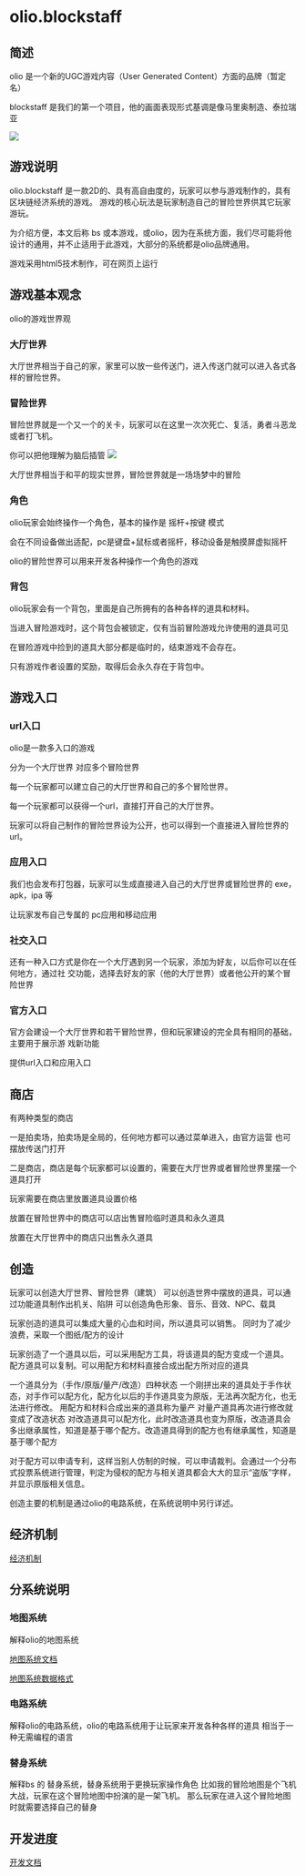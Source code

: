 # olio.blockstaff

## 简述

olio 是一个新的UGC游戏内容（User Generated Content）方面的品牌（暂定名）

blockstaff 是我们的第一个项目，他的画面表现形式基调是像马里奥制造、泰拉瑞亚

![](img/mario.jpg)



## 游戏说明

olio.blockstaff
是一款2D的、具有高自由度的，玩家可以参与游戏制作的，具有区块链经济系统的游戏。
游戏的核心玩法是玩家制造自己的冒险世界供其它玩家游玩。

为介绍方便，本文后称 bs 或本游戏，或olio，因为在系统方面，我们尽可能将他设计的通用，并不止适用于此游戏，大部分的系统都是olio品牌通用。

游戏采用html5技术制作，可在网页上运行



## 游戏基本观念
olio的游戏世界观

### 大厅世界

大厅世界相当于自己的家，家里可以放一些传送门，进入传送门就可以进入各式各样的冒险世界。

### 冒险世界

冒险世界就是一个又一个的关卡，玩家可以在这里一次次死亡、复活，勇者斗恶龙或者打飞机。

你可以把他理解为脑后插管
![](img/105Q64557-0.jpg)

大厅世界相当于和平的现实世界，冒险世界就是一场场梦中的冒险

### 角色

olio玩家会始终操作一个角色，基本的操作是 摇杆+按键 模式

会在不同设备做出适配，pc是键盘+鼠标或者摇杆，移动设备是触摸屏虚拟摇杆

olio的冒险世界可以用来开发各种操作一个角色的游戏

### 背包

olio玩家会有一个背包，里面是自己所拥有的各种各样的道具和材料。

当进入冒险游戏时，这个背包会被锁定，仅有当前冒险游戏允许使用的道具可见

在冒险游戏中捡到的道具大部分都是临时的，结束游戏不会存在。

只有游戏作者设置的奖励，取得后会永久存在于背包中。

## 游戏入口

### url入口

olio是一款多入口的游戏

分为一个大厅世界 对应多个冒险世界

每一个玩家都可以建立自己的大厅世界和自己的多个冒险世界。

每一个玩家都可以获得一个url，直接打开自己的大厅世界。

玩家可以将自己制作的冒险世界设为公开，也可以得到一个直接进入冒险世界的url。

### 应用入口

我们也会发布打包器，玩家可以生成直接进入自己的大厅世界或冒险世界的 exe，apk，ipa 等

让玩家发布自己专属的 pc应用和移动应用

### 社交入口

还有一种入口方式是你在一个大厅遇到另一个玩家，添加为好友，以后你可以在任何地方，通过社
交功能，选择去好友的家（他的大厅世界）或者他公开的某个冒险世界

### 官方入口

官方会建设一个大厅世界和若干冒险世界，但和玩家建设的完全具有相同的基础，主要用于展示游
戏新功能

提供url入口和应用入口

## 商店

有两种类型的商店

一是拍卖场，拍卖场是全局的，任何地方都可以通过菜单进入，由官方运营
也可摆放传送门打开

二是商店，商店是每个玩家都可以设置的，需要在大厅世界或者冒险世界里摆一个道具打开

玩家需要在商店里放置道具设置价格

放置在冒险世界中的商店可以店出售冒险临时道具和永久道具

放置在大厅世界中的商店只出售永久道具

## 创造

玩家可以创造大厅世界、冒险世界（建筑）
可以创造世界中摆放的道具，可以通过功能道具制作出机关、陷阱
可以创造角色形象、音乐、音效、NPC、载具

玩家创造的道具可以集成大量的心血和时间，所以道具可以销售。
同时为了减少浪费，采取一个图纸/配方的设计

玩家创造了一个道具以后，可以采用配方工具，将该道具的配方变成一个道具。
配方道具可以复制。可以用配方和材料直接合成出配方所对应的道具

一个道具分为（手作/原版/量产/改造）四种状态
一个刚拼出来的道具处于手作状态，对手作可以配方化，配方化以后的手作道具变为原版，无法再次配方化，也无法进行修改。
用配方和材料合成出来的道具称为量产
对量产道具再次进行修改就变成了改造状态
对改造道具可以配方化，此时改造道具也变为原版，改造道具会多出继承属性，知道是基于哪个配方。改造道具得到的配方也有继承属性，知道是基于哪个配方

对于配方可以申请专利，这样当别人仿制的时候，可以申请裁判。会通过一个分布式投票系统进行管理，判定为侵权的配方与相关道具都会大大的显示“盗版”字样，并显示原版相关信息。

创造主要的机制是通过olio的电路系统，在系统说明中另行详述。

## 经济机制

[经济机制](doc/economic/main.md)

## 分系统说明

### 地图系统

解释olio的地图系统

[地图系统文档](doc/map/system.md)

[地图系统数据格式](doc/map/format.md)

### 电路系统

解释olio的电路系统，olio的电路系统用于让玩家来开发各种各样的道具
相当于一种无需编程的语言

### 替身系统

解释bs 的 替身系统，替身系统用于更换玩家操作角色
比如我的冒险地图是个飞机大战，玩家在这个冒险地图中扮演的是一架飞机。
那么玩家在进入这个冒险地图时就需要选择自己的替身

## 开发进度

[开发文档](doc/process/start.md)


